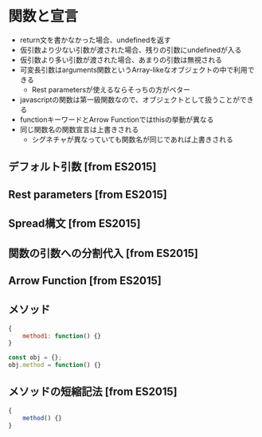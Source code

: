# 関数と宣言

- return文を書かなかった場合、undefinedを返す
- 仮引数より少ない引数が渡された場合、残りの引数にundefinedが入る
- 仮引数より多い引数が渡された場合、あまりの引数は無視される
- 可変長引数はarguments関数というArray-likeなオブジェクトの中で利用できる
  - Rest parametersが使えるならそっちの方がベター
- javascriptの関数は第一級関数なので、オブジェクトとして扱うことができる
- functionキーワードとArrow Functionではthisの挙動が異なる
- 同じ関数名の関数宣言は上書きされる
  - シグネチャが異なっていても関数名が同じであれば上書きされる



## デフォルト引数 [from ES2015]
## Rest parameters [from ES2015]
## Spread構文 [from ES2015]
## 関数の引数への分割代入 [from ES2015]
## Arrow Function [from ES2015]
## メソッド
``` javascript
{
    method1: function() {}
}

const obj = {};
obj.method = function() {}
```
## メソッドの短縮記法 [from ES2015]
``` javascript
{
    method() {}
}
```
